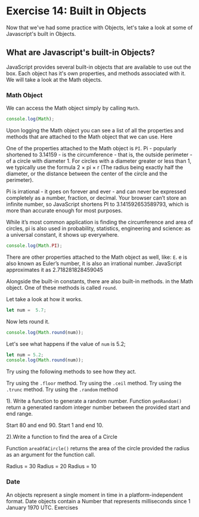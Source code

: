 # Exercise 14: Built in Objects

Now that we've had some  practice with Objects, let's take a look at some of Javascript's built in Objects.

## What are Javascript's built-in Objects?

JavaScript provides several built-in objects that are available to use out  the box. Each object has it's own properties, and methods associated with it. We will take a look at the Math objects.

### Math Object

We can access the Math object simply by calling `Math`.

```js
console.log(Math);
```

Upon logging the Math object you can see a list of all the properties and methods that are attached to the Math object that we can use. Here

One of the properties attached to the Math object is `PI`. Pi - popularly shortened to 3.14159 - is the circumference - that is, the outside perimeter - of a circle with diameter 1. For circles with a diameter greater or less than 1, we typically use the formula 2 × pi × r (The radius being exactly half the diameter, or the distance between the center of the circle and the perimeter).

Pi is irrational - it goes on forever and ever - and can never be expressed completely as a number, fraction, or decimal. Your browser can’t store an infinite number, so JavaScript shortens PI to 3.141592653589793, which is more than accurate enough for most purposes.

While it’s most common application is finding the circumference and area of circles, pi is also used in probability, statistics, engineering and science: as a universal constant, it shows up everywhere.

```js
console.log(Math.PI);
```

There are other properties attached to the Math object as well, like: `E`. e is also known as Euler’s number, it is also an irrational number. JavaScript approximates it as 2.718281828459045

Alongside the built-in constants, there are also built-in methods. in the Math object. One of these methods is called `round`.

Let take a look at how it works.

```js
let num =  5.7;
```

Now lets round it.

```js
console.log(Math.round(num));
```

Let's see what happens if the value of `num` is 5.2;

```js
let num = 5.2;
console.log(Math.round(num));
```

Try using the following methods to see how they act.

Try using the `.floor` method.
Try using the `.ceil` method.
Try using the `.trunc` method.
Try using the `.random` method

1). Write a function to generate a random number.
Function `genRandom()` return a generated random integer number between the provided start and end range.

Start 80 and end 90.
Start 1 and end 10.

2).Write a function to find the area of a Circle

Function `areaOfACircle()` returns the area of the circle provided the radius as an argument for the function call.

Radius = 30
Radius = 20
Radius = 10

### Date

An objects represent a single moment in time in a platform-independent format. Date objects contain a Number that represents milliseconds since 1 January 1970 UTC.
Exercises
